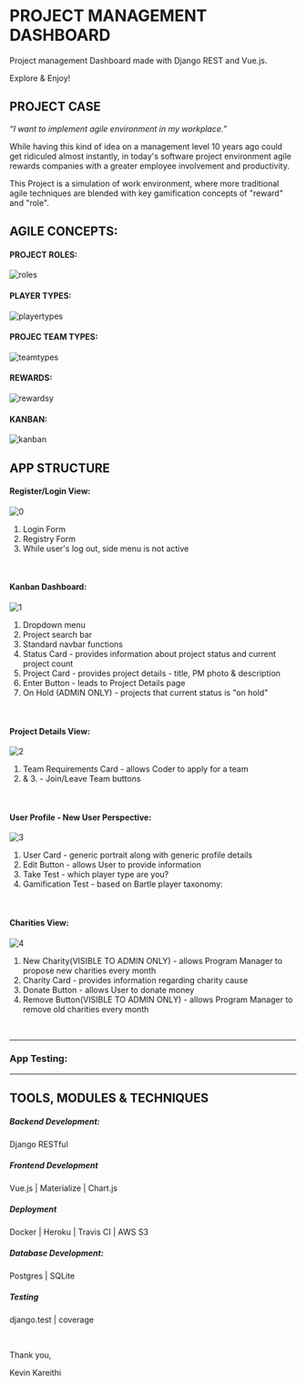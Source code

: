 # PROJECT MANAGEMENT DASHBOARD 

Project management Dashboard made with Django REST and Vue.js.

Explore & Enjoy!

## PROJECT CASE

*“I want to implement agile environment in my workplace.”* 

While having this kind of idea on a management level 10 years ago could get ridiculed almost instantly, in today's software project environment agile rewards companies with a greater employee involvement and productivity. 

This Project is a simulation of work environment, where more traditional agile techniques are blended with key gamification concepts of "reward" and "role".


## AGILE CONCEPTS:

#### PROJECT ROLES:

![roles](https://user-images.githubusercontent.com/26208598/41512090-40f3a3c8-727b-11e8-9ed4-dfd7f0c13d5a.JPG)


#### PLAYER TYPES:

![playertypes](https://user-images.githubusercontent.com/26208598/41512114-96dca320-727b-11e8-88a1-c24960f9b8b1.JPG)

#### PROJEC TEAM TYPES:

![teamtypes](https://user-images.githubusercontent.com/26208598/41512116-a100590a-727b-11e8-83b9-118ace92f85a.JPG)

#### REWARDS:

![rewardsy](https://user-images.githubusercontent.com/26208598/41512129-f4d0f990-727b-11e8-8038-f7a01565377d.JPG)

#### KANBAN: 

![kanban](https://user-images.githubusercontent.com/26208598/41512132-ff04108c-727b-11e8-8455-22e1e9ed5a0d.JPG)

## APP STRUCTURE

#### Register/Login View:

![0](https://user-images.githubusercontent.com/26208598/54495747-9b7b4f00-48de-11e9-868c-0fd634a98c9c.JPG)

1. Login Form
2. Registry Form 
3. While user's log out, side menu is not active

<br>

#### Kanban Dashboard:

![1](https://user-images.githubusercontent.com/26208598/73137207-97b36f80-404d-11ea-801c-8430a4d9fa70.PNG)

1. Dropdown menu
2. Project search bar 
3. Standard navbar functions
4. Status Card - provides information about project status and current project count
5. Project Card - provides project details - title, PM photo & description
6. Enter Button - leads to Project Details page
7. On Hold (ADMIN ONLY) - projects that current status is "on hold"

<br>

#### Project Details View:

![2](https://user-images.githubusercontent.com/26208598/73137208-984c0600-404d-11ea-85af-3fcbb8a481e7.PNG)

1. Team Requirements Card  - allows Coder to apply for a team
2. & 3. - Join/Leave Team buttons

<br>

#### User Profile - New User Perspective:

![3](https://user-images.githubusercontent.com/26208598/73137209-997d3300-404d-11ea-8071-69be8b7d411a.PNG)

1. User Card - generic portrait along with generic profile details
2. Edit Button - allows User to provide information
3. Take Test - which player type are you?
4. Gamification Test - based on Bartle player taxonomy:

<br>

#### Charities View:

![4](https://user-images.githubusercontent.com/26208598/73137211-9aae6000-404d-11ea-8a26-1d792a5cd191.PNG)

1. New Charity(VISIBLE TO ADMIN ONLY) - allows Program Manager to propose new charities every month
2. Charity Card - provides information regarding charity cause 
3. Donate Button - allows User to donate money
4. Remove Button(VISIBLE TO ADMIN ONLY) - allows Program Manager to remove old charities every month

<br>

-----------------

### App Testing:


-----------------

## TOOLS, MODULES & TECHNIQUES

##### Backend Development:
Django RESTful

##### Frontend Development
Vue.js | Materialize | Chart.js

##### Deployment
Docker | Heroku | Travis CI | AWS S3

##### Database Development:
Postgres | SQLite

##### Testing
django.test | coverage


<br>

Thank you,

Kevin Kareithi














